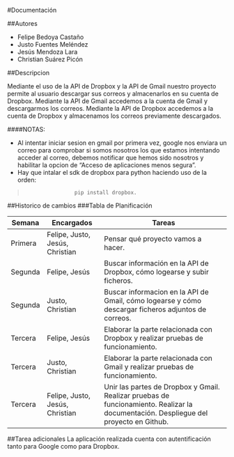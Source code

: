 #Documentación

##Autores

+ Felipe Bedoya Castaño
+ Justo Fuentes Meléndez
+ Jesús Mendoza Lara
+ Christian Suárez Picón

##Descripcion

Mediante el uso de la API de Dropbox y la API de Gmail nuestro proyecto permite al usuario descargar sus correos y almacenarlos en su cuenta de Dropbox.
Mediante la API de Gmail accedemos a la cuenta de Gmail y descargarmos los correos.
Mediante la API de Dropbox accedemos a la cuenta de Dropbox y almacenamos los correos previamente descargados.

####NOTAS: 
+ Al intentar iniciar sesion en gmail por primera vez, google nos enviara un correo para comprobar si somos nosotros los que estamos intentando acceder al correo, debemos notificar que 	hemos sido nosotros y habilitar la opcion de “Acceso de aplicaciones menos segura”.
+ Hay que intalar el sdk de dropbox para python haciendo uso de la orden:

>                     pip install dropbox.

##Historico de cambios
###Tabla de Planificación

Semana | Encargados | Tareas
-- | -- | --
Primera | Felipe, Justo, Jesús, Christian | Pensar qué proyecto vamos a hacer.
Segunda | Felipe, Jesús | Buscar información en la API de Dropbox, cómo logearse y subir ficheros.
Segunda | Justo, Christian | Buscar informacion en la API de Gmail, cómo logearse y cómo descargar ficheros adjuntos de correos.
Tercera | Felipe, Jesús | Elaborar la parte relacionada con Dropbox y realizar pruebas de funcionamiento.
Tercera | Justo, Christian| Elaborar la parte relacionada con Gmail y realizar pruebas de funcionamiento.
Tercera | Felipe, Justo, Jesús, Christian | Unir las partes de Dropbox y Gmail.  Realizar pruebas de funcionamiento. Realizar la documentación. Despliegue del proyecto en Github.

##Tarea adicionales
La aplicación realizada cuenta con autentificación tanto para Google como para Dropbox.
